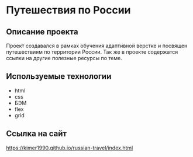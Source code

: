 # Путешествия по России

## Описание проекта

Проект создавался в рамках обучения адаптивной верстке и посвящен путешествиям по территории России. Так же в проекте содержатся ссылки на другие полезные ресурсы по теме.

## Используемые технологии

- html
- css
- БЭМ
- flex
- grid

## Ссылка на сайт

https://kimer1990.github.io/russian-travel/index.html
